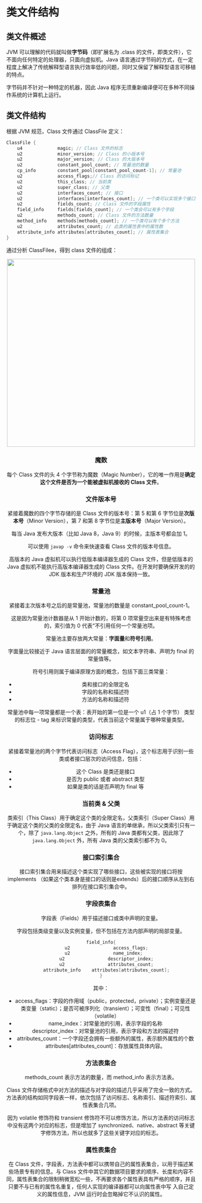 # 类文件结构

## 类文件概述

JVM 可以理解的代码就叫做**字节码**（即扩展名为 .class 的文件，即类文件），它不面向任何特定的处理器，只面向虚拟机。Java 语言通过字节码的方式，在一定程度上解决了传统解释型语言执行效率低的问题，同时又保留了解释型语言可移植的特点。

字节码并不针对一种特定的机器，因此 Java 程序无须重新编译便可在多种不同操作系统的计算机上运行。



## 类文件结构

根据 JVM 规范，Class 文件通过 ClassFile 定义：

```c
ClassFile {
    u4             magic; // Class 文件的标志
    u2             minor_version; // Class 的小版本号
    u2             major_version; // Class 的大版本号
    u2             constant_pool_count; // 常量池的数量
    cp_info        constant_pool[constant_pool_count-1]; // 常量池
    u2             access_flags;// Class 的访问标记
    u2             this_class; // 当前类
    u2             super_class; // 父类
    u2             interfaces_count; // 接口
    u2             interfaces[interfaces_count]; // 一个类可以实现多个接口
    u2             fields_count; // Class 文件的字段属性
    field_info     fields[fields_count]; // 一个类会可以有多个字段
    u2             methods_count; // Class 文件的方法数量
    method_info    methods[methods_count]; // 一个类可以有个多个方法
    u2             attributes_count; // 此类的属性表中的属性数
    attribute_info attributes[attributes_count]; // 属性表集合
}
```

通过分析 ClassFilee，得到 class 文件的组成：

<div align="center"> <img src="https://gitee.com/duhouan/ImagePro/raw/master/JVM/j_8.jpg" width='500px'/><div>

### 魔数

每个 Class 文件的头 4 个字节称为魔数（Magic Number），它的唯一作用是**确定这个文件是否为一个能被虚拟机接收的 Class 文件**。

### 文件版本号

紧接着魔数的四个字节存储的是 Class 文件的版本号：第 5 和第 6 字节位是**次版本号**（Minor Version），第 7 和第 8 字节位是**主版本号**（Major Version）。

每当 Java 发布大版本（比如 Java 8，Java 9）的时候，主版本号都会加 1。

可以使用 `javap -v` 命令来快速查看 Class 文件的版本号信息。

高版本的 Java 虚拟机可以执行低版本编译器生成的 Class 文件，但是低版本的 Java 虚拟机不能执行高版本编译器生成的 Class 文件。在开发时要确保开发的的 JDK 版本和生产环境的 JDK 版本保持一致。

### 常量池

紧接着主次版本号之后的是常量池，常量池的数量是 constant_pool_count-1。

这是因为常量池计数器是从 1 开始计数的，将第 0 项常量空出来是有特殊考虑的，索引值为 0 代表“不引用任何一个常量池项。

常量池主要存放两大常量：**字面量**和**符号引用**。

字面量比较接近于 Java 语言层面的的常量概念，如文本字符串、声明为 final 的常量值等。

符号引用则属于编译原理方面的概念，包括下面三类常量：

- 类和接口的全限定名
- 字段的名称和描述符
- 方法的名称和描述符

常量池中每一项常量都是一个表：表开始的第一位是一个 u1（占 1 个字节） 类型的标志位 \- tag 来标识常量的类型，代表当前这个常量属于哪种常量类型。

### 访问标志

紧接着常量池的两个字节代表访问标志（Access Flag），这个标志用于识别一些类或者接口层次的访问信息，包括：

- 这个 Class 是类还是接口
- 是否为 public 或者 abstract 类型
- 如果是类的话是否声明为 final 等

### 当前类 & 父类

类索引（This Class）用于确定这个类的全限定名，父类索引（Super Class）用于确定这个类的父类的全限定名，由于 Java 语言的单继承，所以父类索引只有一个，除了 `java.lang.Object` 之外，所有的 Java 类都有父类，因此除了 `java.lang.Object` 外，所有 Java 类的父类索引都不为 0。

### 接口索引集合

接口索引集合用来描述这个类实现了哪些接口，这些被实现的接口将按 implements （如果这个类本身是接口的话则是extends）后的接口顺序从左到右排列在接口索引集合中。

### 字段表集合

字段表（Fields）用于描述接口或类中声明的变量。

字段包括类级变量以及实例变量，但不包括在方法内部声明的局部变量。

```c
field_info{
    u2                access_flags;
    u2                name_index;  
    u2                descriptor_index;
    u2                attributes_count;
    attribute_info    attributes[attributes_count];
}
```

其中：

- access_flags：字段的作用域（public，protected，private）；实例变量还是类变量（static）；是否可被序列化（transient）；可变性（final）；可见性（volatile）
- name_index：对常量池的引用，表示字段的名称
- descriptor_index：对常量池的引用，表示字段和方法的描述符
- attributes_count：一个字段还会拥有一些额外的属性，表示额外属性的个数
- attributes[attributes_count]：存放属性具体内容。

### 方法表集合

methods_count 表示方法的数量，而 method_info 表示方法表。

Class 文件存储格式中对方法的描述与对字段的描述几乎采用了完全一致的方式。方法表的结构如同字段表一样，依次包括了访问标志、名称索引、描述符索引、属性表集合几项。

因为 volatile 修饰符和 transient 修饰符不可以修饰方法，所以方法表的访问标志中没有这两个对应的标志，但是增加了 synchronized、native、abstract 等关键字修饰方法，所以也就多了这些关键字对应的标志。

### 属性表集合

在 Class 文件，字段表，方法表中都可以携带自己的属性表集合，以用于描述某些场景专有的信息。与 Class 文件中其它的数据项目要求的顺序、长度和内容不同，属性表集合的限制稍微宽松一些，不再要求各个属性表具有严格的顺序，并且只要不与已有的属性名重复，任何人实现的编译器都可以向属性表中写 入自己定义的属性信息，JVM 运行时会忽略掉它不认识的属性。